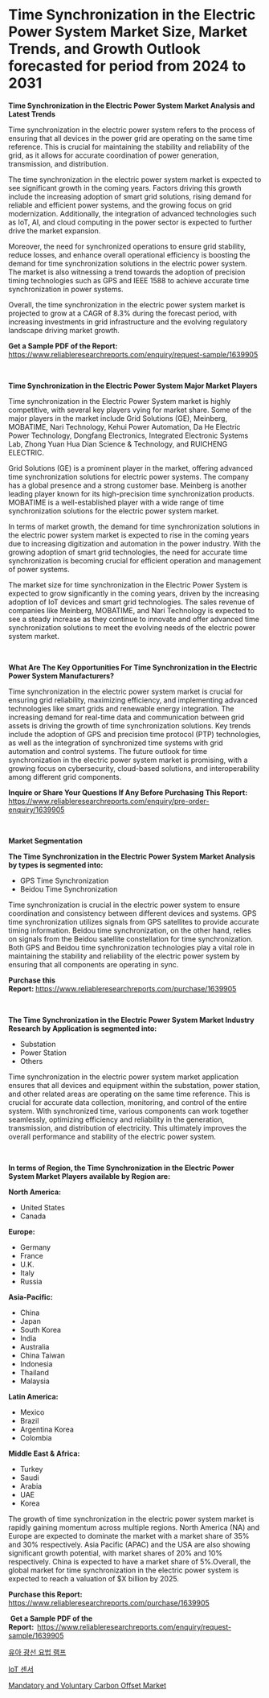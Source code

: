 <p><h1>Time Synchronization in the Electric Power System Market Size, Market Trends, and Growth Outlook forecasted for period from 2024 to 2031</h1></p><p><strong>Time Synchronization in the Electric Power System Market Analysis and Latest Trends</strong></p>
<p><p>Time synchronization in the electric power system refers to the process of ensuring that all devices in the power grid are operating on the same time reference. This is crucial for maintaining the stability and reliability of the grid, as it allows for accurate coordination of power generation, transmission, and distribution.</p><p>The time synchronization in the electric power system market is expected to see significant growth in the coming years. Factors driving this growth include the increasing adoption of smart grid solutions, rising demand for reliable and efficient power systems, and the growing focus on grid modernization. Additionally, the integration of advanced technologies such as IoT, AI, and cloud computing in the power sector is expected to further drive the market expansion.</p><p>Moreover, the need for synchronized operations to ensure grid stability, reduce losses, and enhance overall operational efficiency is boosting the demand for time synchronization solutions in the electric power system. The market is also witnessing a trend towards the adoption of precision timing technologies such as GPS and IEEE 1588 to achieve accurate time synchronization in power systems.</p><p>Overall, the time synchronization in the electric power system market is projected to grow at a CAGR of 8.3% during the forecast period, with increasing investments in grid infrastructure and the evolving regulatory landscape driving market growth.</p></p>
<p><strong>Get a Sample PDF of the Report:&nbsp;</strong> <a href="https://www.reliableresearchreports.com/enquiry/request-sample/1639905">https://www.reliableresearchreports.com/enquiry/request-sample/1639905</a></p>
<p>&nbsp;</p>
<p><strong>Time Synchronization in the Electric Power System Major Market Players</strong></p>
<p><p>Time synchronization in the Electric Power System market is highly competitive, with several key players vying for market share. Some of the major players in the market include Grid Solutions (GE), Meinberg, MOBATIME, Nari Technology, Kehui Power Automation, Da He Electric Power Technology, Dongfang Electronics, Integrated Electronic Systems Lab, Zhong Yuan Hua Dian Science & Technology, and RUICHENG ELECTRIC.</p><p>Grid Solutions (GE) is a prominent player in the market, offering advanced time synchronization solutions for electric power systems. The company has a global presence and a strong customer base. Meinberg is another leading player known for its high-precision time synchronization products. MOBATIME is a well-established player with a wide range of time synchronization solutions for the electric power system market.</p><p>In terms of market growth, the demand for time synchronization solutions in the electric power system market is expected to rise in the coming years due to increasing digitization and automation in the power industry. With the growing adoption of smart grid technologies, the need for accurate time synchronization is becoming crucial for efficient operation and management of power systems.</p><p>The market size for time synchronization in the Electric Power System is expected to grow significantly in the coming years, driven by the increasing adoption of IoT devices and smart grid technologies. The sales revenue of companies like Meinberg, MOBATIME, and Nari Technology is expected to see a steady increase as they continue to innovate and offer advanced time synchronization solutions to meet the evolving needs of the electric power system market.</p></p>
<p>&nbsp;</p>
<p><strong>What Are The Key Opportunities For Time Synchronization in the Electric Power System Manufacturers?</strong></p>
<p><p>Time synchronization in the electric power system market is crucial for ensuring grid reliability, maximizing efficiency, and implementing advanced technologies like smart grids and renewable energy integration. The increasing demand for real-time data and communication between grid assets is driving the growth of time synchronization solutions. Key trends include the adoption of GPS and precision time protocol (PTP) technologies, as well as the integration of synchronized time systems with grid automation and control systems. The future outlook for time synchronization in the electric power system market is promising, with a growing focus on cybersecurity, cloud-based solutions, and interoperability among different grid components.</p></p>
<p><strong>Inquire or Share Your Questions If Any Before Purchasing This Report:</strong> <a href="https://www.reliableresearchreports.com/enquiry/pre-order-enquiry/1639905">https://www.reliableresearchreports.com/enquiry/pre-order-enquiry/1639905</a></p>
<p>&nbsp;</p>
<p><strong>Market Segmentation</strong></p>
<p><strong>The Time Synchronization in the Electric Power System Market Analysis by types is segmented into:</strong></p>
<p><ul><li>GPS Time Synchronization</li><li>Beidou Time Synchronization</li></ul></p>
<p><p>Time synchronization is crucial in the electric power system to ensure coordination and consistency between different devices and systems. GPS time synchronization utilizes signals from GPS satellites to provide accurate timing information. Beidou time synchronization, on the other hand, relies on signals from the Beidou satellite constellation for time synchronization. Both GPS and Beidou time synchronization technologies play a vital role in maintaining the stability and reliability of the electric power system by ensuring that all components are operating in sync.</p></p>
<p><strong>Purchase this Report:&nbsp;</strong><a href="https://www.reliableresearchreports.com/purchase/1639905">https://www.reliableresearchreports.com/purchase/1639905</a></p>
<p>&nbsp;</p>
<p><strong>The Time Synchronization in the Electric Power System Market Industry Research by Application is segmented into:</strong></p>
<p><ul><li>Substation</li><li>Power Station</li><li>Others</li></ul></p>
<p><p>Time synchronization in the electric power system market application ensures that all devices and equipment within the substation, power station, and other related areas are operating on the same time reference. This is crucial for accurate data collection, monitoring, and control of the entire system. With synchronized time, various components can work together seamlessly, optimizing efficiency and reliability in the generation, transmission, and distribution of electricity. This ultimately improves the overall performance and stability of the electric power system.</p></p>
<p>&nbsp;</p>
<p><strong>In terms of Region, the Time Synchronization in the Electric Power System Market Players available by Region are:</strong></p>
<p>
    <p> <strong> North America: </strong>
        <ul>
            <li>United States</li>
            <li>Canada</li>
        </ul>
        </p> 
    <p> <strong> Europe: </strong>
        <ul>
            <li>Germany</li>
            <li>France</li>
            <li>U.K.</li>
            <li>Italy</li>
            <li>Russia</li>
        </ul>
        </p> 
    <p> <strong> Asia-Pacific: </strong>
        <ul>
            <li>China</li>
            <li>Japan</li>
            <li>South Korea</li>
            <li>India</li>
            <li>Australia</li>
            <li>China Taiwan</li>
            <li>Indonesia</li>
            <li>Thailand</li>
            <li>Malaysia</li>
        </ul>
        </p> 
    <p> <strong> Latin America: </strong>
        <ul>
            <li>Mexico</li>
            <li>Brazil</li>
            <li>Argentina Korea</li>
            <li>Colombia</li>
        </ul>
        </p> 
    <p> <strong> Middle East & Africa: </strong>
        <ul>
            <li>Turkey</li>
            <li>Saudi</li>
            <li>Arabia</li>
            <li>UAE</li>
            <li>Korea</li>
        </ul>
    </p>
    </p>
<p><p>The growth of time synchronization in the electric power system market is rapidly gaining momentum across multiple regions. North America (NA) and Europe are expected to dominate the market with a market share of 35% and 30% respectively. Asia Pacific (APAC) and the USA are also showing significant growth potential, with market shares of 20% and 10% respectively. China is expected to have a market share of 5%.Overall, the global market for time synchronization in the electric power system is expected to reach a valuation of $X billion by 2025.</p></p>
<p><strong>Purchase this Report: </strong><a href="https://www.reliableresearchreports.com/purchase/1639905">https://www.reliableresearchreports.com/purchase/1639905</a></p>
<p>&nbsp;<strong>Get a Sample PDF of the Report:&nbsp;&nbsp;</strong><a href="https://www.reliableresearchreports.com/enquiry/request-sample/1639905">https://www.reliableresearchreports.com/enquiry/request-sample/1639905</a></p>
<p><strong></strong></p>
<p><p><a href="https://github.com/TimmyMann6767/Market-Research-Report-List-1/blob/main/262251315635.md">유아 광선 요법 램프</a></p><p><a href="https://github.com/JeromeRtyau89966/Market-Research-Report-List-1/blob/main/553715915636.md">IoT 센서</a></p><p><a href="https://github.com/Airanohannonzb68e5pb53oc1/Market-Research-Report-List-1/blob/main/mandatory-and-voluntary-carbon-offset-market.md">Mandatory and Voluntary Carbon Offset Market</a></p></p>